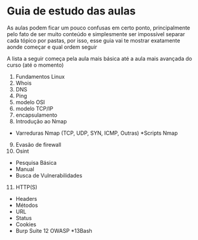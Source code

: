 # Guia de estudo das aulas

As aulas podem ficar um pouco confusas em certo ponto, principalmente pelo fato de ser muito conteúdo e simplesmente ser impossível separar cada tópico por pastas, por isso, esse guia vai te mostrar exatamente aonde começar e qual ordem seguir

A lista a seguir começa pela aula mais básica até a aula mais avançada do curso (até o momento)

1. Fundamentos Linux
2. Whois
3. DNS
4. Ping
5. modelo OSI
6. modelo TCP/IP
7. encapsulamento
8. Introdução ao Nmap
* Varreduras Nmap (TCP, UDP, SYN, ICMP, Outras)
*Scripts Nmap
9. Evasão de firewall
10. Osint
* Pesquisa Básica
* Manual
* Busca de Vulnerabilidades
11. HTTP(S)
* Headers
* Métodos
* URL
* Status
* Cookies
* Burp Suite
12 OWASP
*13Bash
